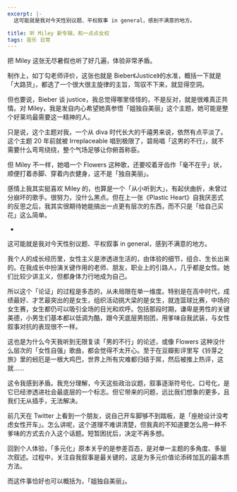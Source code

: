 ```yaml
---
excerpt: |-
  这可能就是我对今天性别议题、平权叙事 in general，感到不满意的地方。

title: 听 Miley 新专辑，和一点点女权
tags: 音乐 日常
---
```


把 Miley 这张无尽暑假也听了好几遍，体验非常矛盾。

制作上，如丁勾老师评价，这张也就是 Bieber《Justice》的水准，概括一下就是「大路货」，都选了一个很大很主旋律的主旨，驾驭不下来，就显得空洞。

但也要说，Bieber 谈 justice，我总觉得哪里怪怪的，不是反对，就是很难真正共情。对 Miley，我是发自内心希望她真参悟「姐独自美丽」这个主题，她可能是整个好莱坞最需要这一精神的人。

只是说，这个主题对我，一个从 diva 时代长大的千禧男来说，依然有点平淡了。这个主题 20 年前就被 Irreplaceable 唱到极限了，碧局唱「这男的不行」，就不需要什么弯弯绕绕，整个气场足够让你俯首称臣。

但 Miley 不一样，她唱一个 Flowers 这种歌，还要咬着牙齿作「毫不在乎」状，顺便打着赤脚、穿着内衣健身，这不是「独自美丽」。

感情上我其实挺喜欢 Miley 的，也算是一个「从小听到大」，有起伏曲折，未曾过分崩坏的歌手。很努力，没什么黑点。但在上一张《Plastic Heart》自我厌恶式的反思之后，我其实很期待她能搞出一点更有层次的东西，而不只是「给自己买花」这么简单。

-

这可能就是我对今天性别议题、平权叙事 in general，感到不满意的地方。

我个人的成长经历里，女性主义是渗透进生活的，由体验的细节，组合、生长出来的。在我成长中扮演关键作用的老师、朋友，职业上的引路人，几乎都是女性。她们比较少讲主义，但都身体力行地成为自己。

所以这个「论证」的过程是多态的，从未局限在单一维度。特别是在高中时代，成绩最好、才艺最突出的是女生，组织活动挑大梁的是女生，就连篮球比赛，中场的女生赛，女生都仍可以吸引全场的目光和欢呼。包括那段时期，谦卑是男性的关键美德，小男生们基本都以低调为酷，跟今天底层男抱团，用爹味自我武装，与女性叙事对抗的表现很不一样。

这也是为什么今天我听到无限复读「男的不行」的论述，或像 Flowers 这种没什么层次的「女性自强」歌曲，都会觉得不太开心。至于在豆瓣影评里写《铃芽之旅》里的蚓厄是一根大鸡巴，世界上所有灾难都归结于屌，然后被推上热评，这就……

这令我感到矛盾。我充分理解，今天这些政治议题，叙事逐渐符号化、口号化，是它已经渗透进社会最底层的一个标志。但它带来的问题，远比我们想象的更多，且我们无从插手，无法解决。

前几天在 Twitter 上看到一个朋友，说自己开车脚够不到踏板，是「座舱设计没考虑女性开车」。怎么讲呢，这个道理不难讲清楚，但我真的不知道要怎么用一种不爹味的方式去介入这个话题。短暂困扰后，决定不再多想。

回到个人体验，「多元化」原本关乎的是参差百态，是对单一主题的多角度、多层次叙述。过程中，关注自我叙事是最关键的，这是为多元价值论添砖加瓦的最本质方法。

而这件事恰好也可以概括为，「姐独自美丽」。
